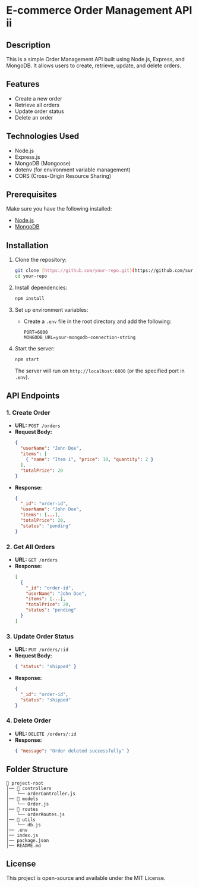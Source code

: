 # E-commerce Order Management API ii

## Description
This is a simple Order Management API built using Node.js, Express, and MongoDB. It allows users to create, retrieve, update, and delete orders.

## Features
- Create a new order
- Retrieve all orders
- Update order status
- Delete an order

## Technologies Used
- Node.js
- Express.js
- MongoDB (Mongoose)
- dotenv (for environment variable management)
- CORS (Cross-Origin Resource Sharing)

## Prerequisites
Make sure you have the following installed:
- [Node.js](https://nodejs.org/)
- [MongoDB](https://www.mongodb.com/)

## Installation

1. Clone the repository:
   ```sh
   git clone [https://github.com/your-repo.git](https://github.com/suryanag0999/e-commerce-backend)
   cd your-repo
   ```

2. Install dependencies:
   ```sh
   npm install
   ```

3. Set up environment variables:
   - Create a `.env` file in the root directory and add the following:
     ```env
     PORT=6000
     MONGODB_URL=your-mongodb-connection-string
     ```

4. Start the server:
   ```sh
   npm start
   ```
   The server will run on `http://localhost:6000` (or the specified port in `.env`).

## API Endpoints

### 1. Create Order
- **URL:** `POST /orders`
- **Request Body:**
  ```json
  {
    "userName": "John Doe",
    "items": [
      { "name": "Item 1", "price": 10, "quantity": 2 }
    ],
    "totalPrice": 20
  }
  ```
- **Response:**
  ```json
  {
    "_id": "order-id",
    "userName": "John Doe",
    "items": [...],
    "totalPrice": 20,
    "status": "pending"
  }
  ```

### 2. Get All Orders
- **URL:** `GET /orders`
- **Response:**
  ```json
  [
    {
      "_id": "order-id",
      "userName": "John Doe",
      "items": [...],
      "totalPrice": 20,
      "status": "pending"
    }
  ]
  ```

### 3. Update Order Status
- **URL:** `PUT /orders/:id`
- **Request Body:**
  ```json
  { "status": "shipped" }
  ```
- **Response:**
  ```json
  {
    "_id": "order-id",
    "status": "shipped"
  }
  ```

### 4. Delete Order
- **URL:** `DELETE /orders/:id`
- **Response:**
  ```json
  { "message": "Order deleted successfully" }
  ```

## Folder Structure
```
📂 project-root
│── 📂 controllers
│   └── orderController.js
│── 📂 models
│   └── Order.js
│── 📂 routes
│   └── orderRoutes.js
│── 📂 utils
│   └── db.js
│── .env
│── index.js
│── package.json
│── README.md
```

## License
This project is open-source and available under the MIT License.
